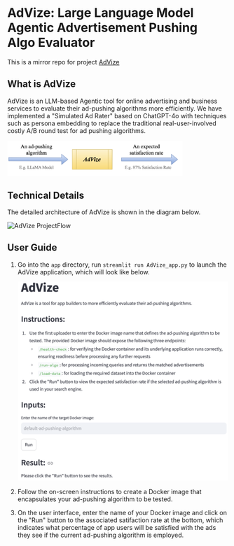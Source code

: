 # AdVize: Large Language Model Agentic Advertisement Pushing Algo Evaluator
This is a mirror repo for project [AdVize](https://github.com/ece1786-2024/AdVize)

## What is AdVize
AdVize is an LLM-based Agentic tool for online advertising and business services to evaluate their ad-pushing algorithms more efficiently. We have implemented a "Simulated Ad Rater" based on ChatGPT-4o with techniques such as persona embedding to replace the traditional real-user-involved costly A/B round test for ad pushing algorithms.

<img src="./assets/AdVize_usage.png" alt="AdVize Usage" width="400"/>

## Technical Details

The detailed architecture of AdVize is shown in the diagram below.

<img src="./assets/AdVize_ProjectFlow.png" alt="AdVize ProjectFlow" width="900"/>

## User Guide

1. Go into the `app` directory, run `streamlit run AdVize_app.py` to launch the AdVize application, which will look like below.

    <img src="./assets/AdVize_UI.png" alt="AdVize UI" width="500"/>
    
2. Follow the on-screen instructions to create a Docker image that encapsulates your ad-pushing algorithm to be tested.

3. On the user interface, enter the name of your Docker image and click on the "Run" button to the associated satifaction rate at the bottom, which indicates what percentage of app users will be satisfied with the ads they see if the current ad-pushing algorithm is employed.
